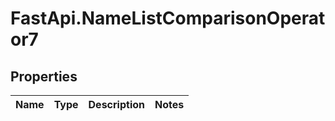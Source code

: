 # FastApi.NameListComparisonOperator7

## Properties
Name | Type | Description | Notes
------------ | ------------- | ------------- | -------------
